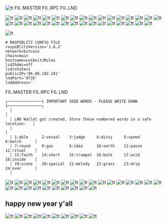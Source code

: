 

![tt](.//pictures/admin_login_20201228_045.png)
F0..MASTER
F0..RPC
F0..LND

![tt](.//pictures/admin_login_20201228_030.png)
![tt](.//pictures/admin_login_20201228_031.png)
![tt](.//pictures/admin_login_20201228_032.png)
![tt](.//pictures/admin_login_20201228_033.png)
![tt](.//pictures/admin_login_20201228_034.png)
![tt](.//pictures/admin_login_20201228_035.png)
![tt](.//pictures/admin_login_20201228_036.png)
![tt](.//pictures/admin_login_20201228_037.png)
![tt](.//pictures/admin_login_20201228_038.png)
![tt](.//pictures/admin_login_20201228_039.png)
![tt](.//pictures/admin_login_20201228_040.png)
![tt](.//pictures/admin_login_20201228_041.png)
![tt](.//pictures/admin_login_20201228_042.png)
![tt](.//pictures/admin_login_20201228_043.png)
![tt](.//pictures/admin_login_20201228_044.png)
![tt](.//pictures/admin_login_20201228_045.png)
![tt](.//pictures/admin_login_20201228_046.png)
![tt](.//pictures/admin_login_20201228_047.png)
![tt](.//pictures/admin_login_20201228_048.png)
![tt](.//pictures/admin_login_20201228_049.png)
![tt](.//pictures/admin_login_20201228_050.png)
![tt](.//pictures/admin_login_20201228_051.png)
![tt](.//pictures/admin_login_20201228_052.png)
![tt](.//pictures/admin_login_20201228_053.png)
![tt](.//pictures/admin_login_20201228_054.png)
![tt](.//pictures/admin_login_20201228_055.png)
![tt](.//pictures/admin_login_20201228_056.png)
![tt](.//pictures/admin_login_20201228_057.png)
![tt](.//pictures/admin_login_20201228_058.png)
![tt](.//pictures/admin_login_20201228_059.png)
![tt](.//pictures/admin_login_20201228_060.png)
![tt](.//pictures/admin_login_20201228_061.png)
![tt](.//pictures/admin_login_20201228_062.png)


![tt](.//pictures/raspiblitz_admin_login_20201228_19.png)
````
# RASPIBLITZ CONFIG FILE
raspiBlitzVersion='1.6.2'
network=bitcoin
chain=main
hostname=LeibnitzRules
lcd2hdmi=off
lcdrotate=1
publicIP='86.86.102.241'
lndPort='9735'
lndAddress=''
````

F0..MASTER
F0..RPC
F0..LND
````
┌───────────────┤ IMPORTANT SEED WORDS - PLEASE WRITE DOWN ├───────────────┐
  │                                                                          │ 
  │ LND Wallet got created. Store these numbered words in a safe location:   │ 
  │                                                                          │ 
  │ 1:able      2:vessel    3:judge     4:dizzy     5:speed     6:match      │ 
  │ 7:round     8:gas       9:idea      10:earth    11:pause    12:ritual    │ 
  │ 13:faith    14:short    15:trumpet  16:bulk     17:acid     18:inside    │ 
  │ 19:scene    20:special  21:melody   22:grass    23:drip     24:over      │ 
  │                                                                     

````

![tt](.//pictures/raspiblitz_admin_login_20201222_00.png)
![tt](.//pictures/raspiblitz_admin_login_20201222_01.png)
![tt](.//pictures/raspiblitz_admin_login_20201222_02.png)
![tt](.//pictures/raspiblitz_admin_login_20201228_00.png)
![tt](.//pictures/raspiblitz_admin_login_20201228_01.png)
![tt](.//pictures/raspiblitz_admin_login_20201228_02.png)
![tt](.//pictures/raspiblitz_admin_login_20201228_03.png)
![tt](.//pictures/raspiblitz_admin_login_20201228_04.png)
![tt](.//pictures/raspiblitz_admin_login_20201228_05.png)
![tt](.//pictures/raspiblitz_admin_login_20201228_06.png)
![tt](.//pictures/raspiblitz_admin_login_20201228_07.png)
![tt](.//pictures/raspiblitz_admin_login_20201228_08.png)
![tt](.//pictures/raspiblitz_admin_login_20201228_09.png)
![tt](.//pictures/raspiblitz_admin_login_20201228_10.png)
![tt](.//pictures/raspiblitz_admin_login_20201228_11.png)
![tt](.//pictures/raspiblitz_admin_login_20201228_12.png)
![tt](.//pictures/raspiblitz_admin_login_20201228_13.png)
![tt](.//pictures/raspiblitz_admin_login_20201228_14.png)
![tt](.//pictures/raspiblitz_admin_login_20201228_15.png)
![tt](.//pictures/raspiblitz_admin_login_20201228_16.png)
![tt](.//pictures/raspiblitz_admin_login_20201228_17.png)
![tt](.//pictures/raspiblitz_admin_login_20201228_18.png)
![tt](.//pictures/raspiblitz_admin_login_20201228_19.png)
![tt](.//pictures/raspiblitz_admin_login_20201228_20.png)
![tt](.//pictures/raspiblitz_admin_login_20201228_21.png)
![tt](.//pictures/raspiblitz_admin_login_20201228_22.png)
![tt](.//pictures/raspiblitz_admin_login_20201228_23.png)

## happy new year y'all

![tt](.//pictures/rraspiblitz_admin_login_20210103_00.png)
![tt](.//pictures/rraspiblitz_admin_login_20210103_01.png)
![tt](.//pictures/rraspiblitz_admin_login_20210103_02.png)
![tt](.//pictures/rraspiblitz_admin_login_20210103_03.png)
![tt](.//pictures/rraspiblitz_admin_login_20210103_04.png)
![tt](.//pictures/rraspiblitz_admin_login_20210103_05.png)
![tt](.//pictures/rraspiblitz_admin_login_20210103_06.png)
![tt](.//pictures/rraspiblitz_admin_login_20210103_07.png)
![tt](.//pictures/rraspiblitz_admin_login_20210103_08.png)
![tt](.//pictures/rraspiblitz_admin_login_20210103_09.png)
